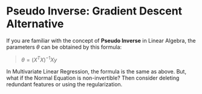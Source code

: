 # Pseudo Inverse: Gradient Descent Alternative

If you are familiar with the concept of **Pseudo Inverse** in Linear Algebra, the parameters *θ* can be obtained by this formula:

> $\theta=(X^TX)^{-1}Xy$

In Multivariate Linear Regression, the formula is the same as above. But, what if the Normal Equation is non-invertible? Then consider deleting redundant features or using the regularization.